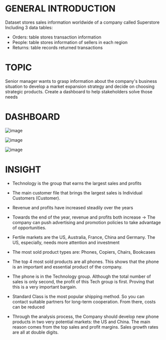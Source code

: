 # GENERAL INTRODUCTION
 
 Dataset stores sales information worldwide of a company called Superstore
Including 3 data tables:
- Orders: table stores transaction information
- People: table stores information of sellers in each region
- Returns: table records returned transactions

# TOPIC

 Senior manager wants to grasp information about the company's business situation to develop a market expansion strategy and decide on choosing strategic products.
Create a dashboard to help stakeholders solve those needs
# DASHBOARD

![image](https://github.com/LeDinhMinh-hub/PowerBI-Global-Superstore-Sales/assets/172488561/a9524bce-5ec4-4375-a8bd-f59fac8397ac)

![image](https://github.com/LeDinhMinh-hub/PowerBI-Global-Superstore-Sales/assets/172488561/519cc6ce-e296-443b-9bcf-03333b0d998c)

![image](https://github.com/LeDinhMinh-hub/PowerBI-Global-Superstore-Sales/assets/172488561/ad5a4298-141d-47ab-8fa2-b4fb4f5146ca)

# INSIGHT
 
- Technology is the group that earns the largest sales and profits
 
- The main customer file that brings the largest sales is Individual Customers (Customer).
 
- Revenue and profits have increased steadily over the years
 
- Towards the end of the year, revenue and profits both increase -> The company can push advertising and promotion policies to take advantage of opportunities.
 
- Fertile markets are the US, Australia, France, China and Germany. The US, especially, needs more attention and investment
 
- The most sold product types are: Phones, Copiers, Chairs, Bookcases
 
- The top 4 most sold products are all phones. This shows that the phone is an important and essential product of the company.
 
- The phone is in the Technology group. Although the total number of sales is only second, the profit of this Tech group is first. Proving that this is a very important bargain.
 
- Standard Class is the most popular shipping method. So you can contact suitable partners for long-term cooperation. From there, costs can be reduced

- Through the analysis process, the Company should develop new phone products in two very potential markets: the US and China. The main reason comes from the top sales and profit margins. Sales growth rates are all at double digits.
